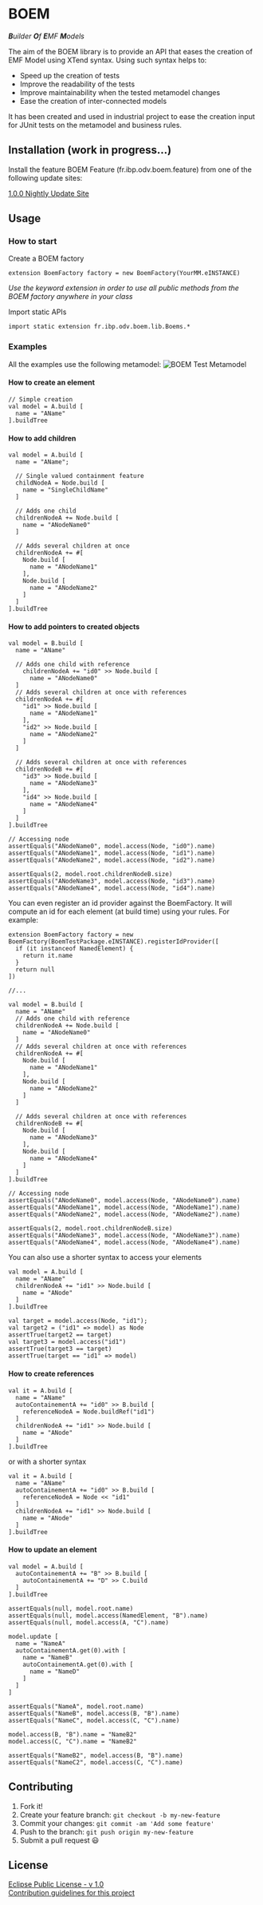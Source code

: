 # BOEM

_**B**uilder **O**f **E**MF **M**odels_ 

The aim of the BOEM library is to provide an API that eases the creation of EMF Model using XTend syntax. Using such syntax helps to:
 * Speed up the creation of tests
 * Improve the readability of the tests
 * Improve maintainability when the tested metamodel changes
 * Ease the creation of inter-connected models

It has been created and used in industrial project to ease the creation input for JUnit tests on the metamodel and business rules.

## Installation (work in progress...)

Install the feature BOEM Feature (fr.ibp.odv.boem.feature) from one of the following update sites:

[1.0.0 Nightly Update Site](https://dl.bintray.com/i-bp/boem/)

## Usage

### How to start
Create a BOEM factory

```xtend
extension BoemFactory factory = new BoemFactory(YourMM.eINSTANCE)
```

_Use the keyword extension in order to use all public methods from the BOEM factory anywhere in your class_

Import static APIs

```xtend
import static extension fr.ibp.odv.boem.lib.Boems.*
```

### Examples
All the examples use the following metamodel:
![BOEM Test Metamodel](img/BoemTestMM.jpg)

#### How to create an element
```xtend
// Simple creation
val model = A.build [
  name = "AName"
].buildTree
```


#### How to add children
```xtend
val model = A.build [
  name = "AName";

  // Single valued containment feature
  childNodeA = Node.build [
    name = "SingleChildName"
  ]

  // Adds one child
  childrenNodeA += Node.build [
    name = "ANodeName0"
  ]

  // Adds several children at once
  childrenNodeA += #[
    Node.build [
      name = "ANodeName1"
    ],
    Node.build [
      name = "ANodeName2"
    ]
  ]
].buildTree
```

#### How to add pointers to created objects

```xtend
val model = B.build [
  name = "AName"

  // Adds one child with reference
    childrenNodeA += "id0" >> Node.build [
      name = "ANodeName0"
  ]
  // Adds several children at once with references
  childrenNodeA += #[
    "id1" >> Node.build [
      name = "ANodeName1"
    ],
    "id2" >> Node.build [
      name = "ANodeName2"
    ]
  ]

  // Adds several children at once with references
  childrenNodeB += #[
    "id3" >> Node.build [
      name = "ANodeName3"
    ],
    "id4" >> Node.build [
      name = "ANodeName4"
    ]
  ]
].buildTree

// Accessing node
assertEquals("ANodeName0", model.access(Node, "id0").name)
assertEquals("ANodeName1", model.access(Node, "id1").name)
assertEquals("ANodeName2", model.access(Node, "id2").name)

assertEquals(2, model.root.childrenNodeB.size)
assertEquals("ANodeName3", model.access(Node, "id3").name)
assertEquals("ANodeName4", model.access(Node, "id4").name)
```

You can even register an id provider against the BoemFactory. It will compute an id for each element (at build time) using your rules. For example:
 
```xtend
extension BoemFactory factory = new BoemFactory(BoemTestPackage.eINSTANCE).registerIdProvider([
  if (it instanceof NamedElement) {
    return it.name
  }
  return null
])

//...

val model = B.build [
  name = "AName"
  // Adds one child with reference
  childrenNodeA += Node.build [
    name = "ANodeName0"
  ]
  // Adds several children at once with references
  childrenNodeA += #[
    Node.build [
      name = "ANodeName1"
    ],
    Node.build [
      name = "ANodeName2"
    ]
  ]

  // Adds several children at once with references
  childrenNodeB += #[
    Node.build [
      name = "ANodeName3"
    ],
    Node.build [
      name = "ANodeName4"
    ]
  ]
].buildTree

// Accessing node
assertEquals("ANodeName0", model.access(Node, "ANodeName0").name)
assertEquals("ANodeName1", model.access(Node, "ANodeName1").name)
assertEquals("ANodeName2", model.access(Node, "ANodeName2").name)

assertEquals(2, model.root.childrenNodeB.size)
assertEquals("ANodeName3", model.access(Node, "ANodeName3").name)
assertEquals("ANodeName4", model.access(Node, "ANodeName4").name)
```

You can also use a shorter syntax to access your elements

```xtend
val model = A.build [
  name = "AName"
  childrenNodeA += "id1" >> Node.build [
    name = "ANode"
  ]
].buildTree

val target = model.access(Node, "id1");
val target2 = ("id1" => model) as Node
assertTrue(target2 == target)
val target3 = model.access("id1")
assertTrue(target3 == target)
assertTrue(target == "id1" => model)
```

#### How to create references
```xtend
val it = A.build [
  name = "AName"
  autoContainementA += "id0" >> B.build [
    referenceNodeA = Node.buildRef("id1")
  ]
  childrenNodeA += "id1" >> Node.build [
    name = "ANode"
  ]
].buildTree
```

or with a shorter syntax

```xtend
val it = A.build [
  name = "AName"
  autoContainementA += "id0" >> B.build [
    referenceNodeA = Node << "id1"
  ]
  childrenNodeA += "id1" >> Node.build [
    name = "ANode"
  ]
].buildTree
```

#### How to update an element
```xtend
val model = A.build [
  autoContainementA += "B" >> B.build [
    autoContainementA += "D" >> C.build
  ]
].buildTree

assertEquals(null, model.root.name)
assertEquals(null, model.access(NamedElement, "B").name)
assertEquals(null, model.access(A, "C").name)

model.update [
  name = "NameA"
  autoContainementA.get(0).with [
    name = "NameB"
    autoContainementA.get(0).with [
      name = "NameD"
    ]
  ]
]

assertEquals("NameA", model.root.name)
assertEquals("NameB", model.access(B, "B").name)
assertEquals("NameC", model.access(C, "C").name)

model.access(B, "B").name = "NameB2"
model.access(C, "C").name = "NameB2"

assertEquals("NameB2", model.access(B, "B").name)
assertEquals("NameC2", model.access(C, "C").name)
```

## Contributing
1. Fork it!
2. Create your feature branch: `git checkout -b my-new-feature`
3. Commit your changes: `git commit -am 'Add some feature'`
4. Push to the branch: `git push origin my-new-feature`
5. Submit a pull request :smiley:

## License
[Eclipse Public License - v 1.0](https://www.eclipse.org/legal/epl-v10.html)  
[Contribution guidelines for this project](docs/CONTRIBUTING.md)
